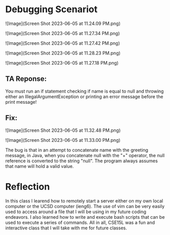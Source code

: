 # Debugging Scenariot

![Image](Screen Shot 2023-06-05 at 11.24.09 PM.png)

![Image](Screen Shot 2023-06-05 at 11.27.34 PM.png)

![Image](Screen Shot 2023-06-05 at 11.27.42 PM.png)

![Image](Screen Shot 2023-06-05 at 11.28.23 PM.png)

![Image](Screen Shot 2023-06-05 at 11.27.18 PM.png)

## TA Reponse: 
You must run an if statement checking if name is equal to null and throwing either an IllegalArgumentException or printing an error message before the print message! 

## Fix: 
![Image](Screen Shot 2023-06-05 at 11.32.48 PM.png)

![Image](Screen Shot 2023-06-05 at 11.33.00 PM.png)

The bug is that in an attempt to concatenate name with the greeting message, in Java, when you concatenate null with the "+" operator, the null reference is converted to the string "null". The program always assumes that name will hold a valid value. 

# Reflection

In this class I learend how to remotely start a server either on my own local computer or the UCSD computer (ieng6). The use of vim can be very easily used to access around a file that I will be using in my future coding endeavors. I also learned how to write and execute bash scripts that can be used to execute a series of commands. All in all, CSE15L was a fun and interactive class that I will take with me for future classes.



